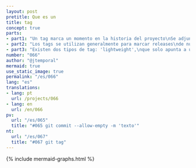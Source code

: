```yaml
---
layout: post
pretitle: Que es un
title: tag
concept: true
parts:
- part1: "Un tag marca un momento en la historia del proyecto\nSe adjuntan al commit utilizado para crearlas"
- part2: "Los tags se utilizan generalmente para marcar releases\nde nuevas funciones o versiones de software"
- part3: "Existen dos tipos de tag: 'lightweight',\nque solo apunta a un commit, o 'annotated' que tiene información adicional\ncomo mensaje, autoría y fecha de creación"
number: "066"
author: "@jtemporal"
mermaid: true
use_static_image: true
permalink: "/es/066"
lang: "es"
translations:
- lang: pt
  url: /projects/066
- lang: en
  url: /en/066  
pv:
  url: "/es/065"
  title: "#065 git commit --allow-empty -m 'texto'"
nt:
  url: "/es/067"
  title: "#067 git tag"
---
```


{% include mermaid-graphs.html %}
